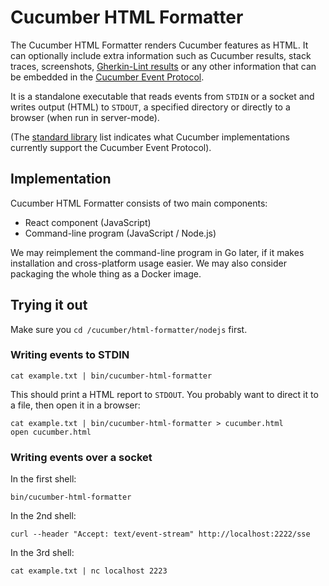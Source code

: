 # Cucumber HTML Formatter

The Cucumber HTML Formatter renders Cucumber features as HTML. It can optionally include
extra information such as Cucumber results, stack traces, screenshots,
[Gherkin-Lint results](../../gherkin-lint/README.md) or any other information that can be embedded
in the [Cucumber Event Protocol](../docs/architecture/event-protocol.md).

It is a standalone executable that reads events from `STDIN` or a socket and
writes output (HTML) to `STDOUT`, a specified directory or directly to a browser
(when run in server-mode).

(The [standard library](../docs/standard-library.adoc#implementations) list indicates
what Cucumber implementations currently support the Cucumber Event Protocol).

## Implementation

Cucumber HTML Formatter consists of two main components:

* React component (JavaScript)
* Command-line program (JavaScript / Node.js)

We may reimplement the command-line program in Go later, if it makes installation
and cross-platform usage easier. We may also consider packaging the whole thing
as a Docker image.

## Trying it out

Make sure you `cd /cucumber/html-formatter/nodejs` first.

### Writing events to STDIN

    cat example.txt | bin/cucumber-html-formatter

This should print a HTML report to `STDOUT`. You probably want to direct it to a file, then
open it in a browser:

    cat example.txt | bin/cucumber-html-formatter > cucumber.html
    open cucumber.html

### Writing events over a socket

In the first shell:

    bin/cucumber-html-formatter

In the 2nd shell:

    curl --header "Accept: text/event-stream" http://localhost:2222/sse

In the 3rd shell:

    cat example.txt | nc localhost 2223
